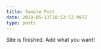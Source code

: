 ```yaml
---
title: Sample Post
date: 2019-05-13T18:53:53.997Z
type: posts
---
```

Site is finished. Add what you want!
